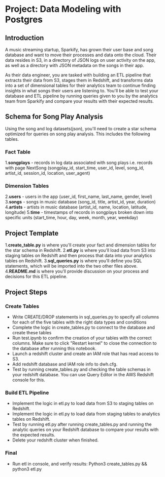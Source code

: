 # Project: Data Modeling with Postgres
## Introduction
A music streaming startup, Sparkify, has grown their user base and song database and want to move their processes and data onto the cloud. Their data resides in S3, in a directory of JSON logs on user activity on the app, as well as a directory with JSON metadata on the songs in their app.

As their data engineer, you are tasked with building an ETL pipeline that extracts their data from S3, stages them in Redshift, and transforms data into a set of dimensional tables for their analytics team to continue finding insights in what songs their users are listening to. You'll be able to test your database and ETL pipeline by running queries given to you by the analytics team from Sparkify and compare your results with their expected results.

## Schema for Song Play Analysis
Using the song and log datasets(json), you'll need to create a star schema optimized for queries on song play analysis. This includes the following tables.

### Fact Table
1.**songplays** - records in log data associated with song plays i.e. records with page NextSong (songplay_id, start_time, user_id, level, song_id, artist_id, session_id, location, user_agent)
### Dimension Tables
2.**users** - users in the app (user_id, first_name, last_name, gender, level)
3.**songs** - songs in music database (song_id, title, artist_id, year, duration)
4.**artists** - artists in music database (artist_id, name, location, latitude, longitude)
5.**time** - timestamps of records in songplays broken down into specific units (start_time, hour, day, week, month, year, weekday)

## Project Template
1.**create_table.py** is where you'll create your fact and dimension tables for the star schema in Redshift.
2.**etl.py** is where you'll load data from S3 into staging tables on Redshift and then process that data into your analytics tables on Redshift.
3.**sql_queries.py** is where you'll define you SQL statements, which will be imported into the two other files above.
4.**README.md** is where you'll provide discussion on your process and decisions for this ETL pipeline.

## Project Steps
### Create Tables
* Write CREATE/DROP statements in sql_queries.py to specify all columns for each of the five tables with the right data types and conditions
* Complete the logic in create_tables.py to connect to the database and create these tables
* Run test.ipynb to confirm the creation of your tables with the correct columns. Make sure to click "Restart kernel" to close the connection to the database after running this notebook.
* Launch a redshift cluster and create an IAM role that has read access to S3.
* Add redshift database and IAM role info to dwh.cfg.
* Test by running create_tables.py and checking the table schemas in your redshift database. You can use Query Editor in the AWS Redshift console for this.

### Build ETL Pipeline
* Implement the logic in etl.py to load data from S3 to staging tables on Redshift.
* Implement the logic in etl.py to load data from staging tables to analytics tables on Redshift.
* Test by running etl.py after running create_tables.py and running the analytic queries on your Redshift database to compare your results with the expected results.
* Delete your redshift cluster when finished.

### Final
* Run etl in console, and verify results: Python3 create_tables.py && python3 etl.py
